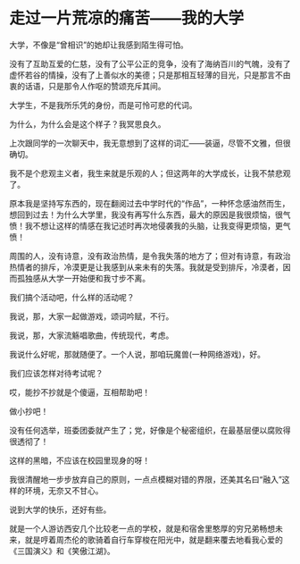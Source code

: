 # 走过一片荒凉的痛苦——我的大学 #
大学，不像是“曾相识”的她却让我感到陌生得可怕。

没有了互助互爱的仁慈，没有了公平公正的竞争，没有了海纳百川的气魄，没有了虚怀若谷的情操，没有了上善似水的美德；只是那相互轻薄的目光，只是那言不由衷的话语，只是那令人作呕的赞颂充斥其间。

大学生，不是我所乐凭的身份，而是可怜可悲的代词。

为什么，为什么会是这个样子？我冥思良久。

上次跟同学的一次聊天中，我无意想到了这样的词汇——装逼，尽管不文雅，但很确切。

我不是个悲观主义者，我生来就是乐观的人；但这两年的大学成长，让我不禁悲观了。

原本我是坚持写东西的，现在翻阅过去中学时代的“作品”，一种怀念感油然而生，想回到过去！为什么大学里，我没有再写什么东西，最大的原因是我很烦恼，很气愤！我不想让这样的情感在我记述时再次地侵袭我的头脑，让我变得更烦恼，更气愤！

周围的人，没有诗意，没有政治热情，是令我失落的地方了；但对有诗意，有政治热情者的排斥，冷漠更是让我感到从来未有的失落。我就是受到排斥，冷漠者，因而孤独感从大学一开始便和我寸步不离。

我们搞个活动吧，什么样的活动呢？

我说，那，大家一起做游戏，颂词吟赋，不行。

我说，那，大家流觞唱歌曲，传统现代，考虑。

我说什么好呢，那就随便了。一个人说，那咱玩魔兽(一种网络游戏)，好。

我们应该怎样对待考试呢？

哎，能抄不抄就是个傻逼，互相帮助吧！

做小抄吧！

没有任何选举，班委团委就产生了；党，好像是个秘密组织，在最基层便以腐败得很透彻了！

这样的黑暗，不应该在校园里现身的呀！

我很清醒地一步步放弃自己的原则，一点点模糊对错的界限，还美其名曰“融入”这样的环境，无奈又不甘心。

说到大学的快乐，还好有些。

就是一个人游访西安几个比较老一点的学校，就是和宿舍里憨厚的穷兄弟畅想未来，就是哼着周杰伦的歌骑着自行车穿梭在阳光中，就是翻来覆去地看我心爱的《三国演义》和《笑傲江湖》。